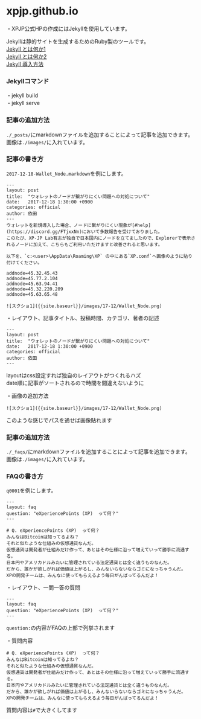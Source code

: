 # xpjp.github.io

・XPJP公式HPの作成にはJekyllを使用しています。  

Jekyllは静的サイトを生成するためのRuby製のツールです。  
[Jekyll とは何か1](https://app.codegrid.net/entry/jekyll-introduction)  
[Jekyll とは何か2](https://jekyllrb-ja.github.io/)  
[Jekyll 導入方法](https://jekyllrb-ja.github.io/docs/installation/)  

### Jekyllコマンド  
・jekyll build  
・jekyll serve  

### 記事の追加方法  
`./_posts/`にmarkdownファイルを追加することによって記事を追加できます。  
画像は`./images/`に入れています。  


### 記事の書き方  
`2017-12-18-Wallet_Node.markdown`を例にします。  

```  
---
layout: post
title:  "ウォレットのノードが繋がりにくい問題への対処について"
date:   2017-12-18 1:30:00 +0900
categories: official
author: 依田
---
ウォレットを新規導入した場合、ノードに繋がりにくい現象が[#help](https://discord.gg/FTjxxNn)において多数報告を受けておりました。  
このたび、XP-JP Lab有志が独自で日本国内にノードを立てましたので、Explorerで表示されるノードに加えて、こちらもご利用いただけますと改善されると思います。  

以下を、`c:<user>\AppData\Roaming\XP` の中にある`XP.conf`へ画像のように貼り付けてください。  

addnode=45.32.45.43
addnode=45.77.2.104
addnode=45.63.94.41
addnode=45.32.220.209
addnode=45.63.65.48
  
![スクショ1]({{site.baseurl}}/images/17-12/Wallet_Node.png)  

```  
・レイアウト、記事タイトル、投稿時間、カテゴリ、著者の記述  
```  
---
layout: post
title:  "ウォレットのノードが繋がりにくい問題への対処について"
date:   2017-12-18 1:30:00 +0900
categories: official
author: 依田
---
```  
layoutはcss設定すれば独自のレイアウトがつくれるハズ  
date順に記事がソートされるので時間を間違えないように  

・画像の追加方法  
```  
![スクショ1]({{site.baseurl}}/images/17-12/Wallet_Node.png)  
```  
このような感じでパスを通せば画像貼れます  

### 記事の追加方法  
`./_faqs/`にmarkdownファイルを追加することによって記事を追加できます。  
画像は`./images/`に入れています。  

### FAQの書き方  
`q0001`を例にします。  
```  
---
layout: faq
question: "eXperiencePoints (XP)  って何？"
---

# Q. eXperiencePoints (XP)  って何？  
みんなはBitcoinは知ってるよね？  
それと似たような仕組みの仮想通貨なんだ。  
仮想通貨は開発者が仕組みだけ作って、あとはその仕様に沿って増えていって勝手に流通する。  
日本円やアメリカドルみたいに管理されている法定通貨とは全く違うものなんだ。  
だから、誰かが欲しがれば価値は上がるし、みんないらないならゴミになっちゃうんだ。  
XPの開発チームは、みんなに使ってもらえるよう毎日がんばってるんだよ！  
```  
・レイアウト、一問一答の質問
```  
---
layout: faq
question: "eXperiencePoints (XP)  って何？"
---
```  
`question:`の内容がFAQの上部で列挙されます  

・質問内容  
```  
# Q. eXperiencePoints (XP)  って何？  
みんなはBitcoinは知ってるよね？  
それと似たような仕組みの仮想通貨なんだ。  
仮想通貨は開発者が仕組みだけ作って、あとはその仕様に沿って増えていって勝手に流通する。  
日本円やアメリカドルみたいに管理されている法定通貨とは全く違うものなんだ。  
だから、誰かが欲しがれば価値は上がるし、みんないらないならゴミになっちゃうんだ。  
XPの開発チームは、みんなに使ってもらえるよう毎日がんばってるんだよ！  
```  
質問内容は`#`で大きくしてます  
